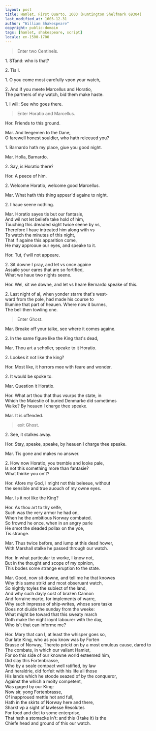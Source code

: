 ```yaml
---
layout: post
title: Hamlet, First Quarto, 1603 (Huntington Shelfmark 69304)
last_modified_at: 1603-12-31
author: "William Shakespeare"
copyright: public-domain
tags: [hamlet, shakespeare, script]
locale: en-1500-1700
---
```

> Enter two Centinels.

1\. STand: who is that?

2\. Tis I.

1\. O you come most carefully vpon your watch,

2\. And if you meete Marcellus and Horatio,<br>
The partners of my watch, bid them make haste.

1\. I will: See who goes there.

> Enter Horatio and Marcellus.

Hor. Friends to this ground.

Mar. And leegemen to the Dane,<br>
O farewell honest souldier, who hath releeued you?

1\. Barnardo hath my place, giue you good night.

Mar. Holla, Barnardo.

2\. Say, is Horatio there?

Hor. A peece of him.

2\. Welcome Horatio, welcome good Marcellus.

Mar. What hath this thing appear'd againe to night.

2\. I haue seene nothing.

Mar. Horatio sayes tis but our fantasie,<br>
And wil not let beliefe take hold of him,<br>
Touching this dreaded sight twice seene by vs,<br>
Therefore I haue intreated him along with vs<br>
To watch the minutes of this night,<br>
That if againe this apparition come,<br>
He may approoue our eyes, and speake to it.<br>

Hor. Tut, t'will not appeare.

2\. Sit downe I pray, and let vs once againe<br>
Assaile your eares that are so fortified,<br>
What we haue two nights seene.

Hor. Wel, sit we downe, and let vs heare Bernardo speake of this.

2\. Last night of al, when yonder starre that's west­-<br>
ward from the pole, had made his course to<br>
Illumine that part of heauen. Where now it burnes,<br>
The bell then towling one.

> Enter Ghost.

Mar. Breake off your talke, see where it comes againe.

2\. In the same figure like the King that's dead,

Mar. Thou art a scholler, speake to it Horatio.

2\. Lookes it not like the king?

Hor. Most like, it horrors mee with feare and wonder.

2\. It would be spoke to.

Mar. Question it Horatio.

Hor. What art thou that thus vsurps the state, in<br>
Which the Maiestie of buried Denmarke did sometimes<br>
Walke? By heauen I charge thee speake.

Mar. It is offended.

> exit Ghost.

2\. See, it stalkes away.

Hor. Stay, speake, speake, by heauen I charge thee speake.

Mar. Tis gone and makes no answer.

2\. How now Horatio, you tremble and looke pale,<br>
Is not this something more than fantasie?<br>
What thinke you on't?

Hor. Afore my God, I might not this beleeue, without<br>
the sensible and true auouch of my owne eyes.

Mar. Is it not like the King?

Hor. As thou art to thy selfe,<br>
Such was the very armor he had on,<br>
When he the ambitious Norway combated.<br>
So frownd he once, when in an angry parle<br>
He smot the sleaded pollax on the yce,<br>
Tis strange.

Mar. Thus twice before, and iump at this dead hower,<br>
With Marshall stalke he passed through our watch.

Hor. In what particular to worke, I know not,<br>
But in the thought and scope of my opinion,<br>
This bodes some strange eruption to the state.

Mar. Good, now sit downe, and tell me he that knowes<br>
Why this same strikt and most obseruant watch,<br>
So nightly toyles the subiect of the land,<br>
And why such dayly cost of brazen Cannon<br>
And forraine marte, for implements of warre,<br>
Why such impresse of ship‐writes, whose sore taske<br>
Does not diuide the sunday from the weeke:<br>
What might be toward that this sweaty march<br>
Doth make the night ioynt labourer with the day,<br>
Who is't that can informe me?

Hor. Mary that can I, at least the whisper goes so,<br>
Our late King, who as you know was by Forten­<br>
Brasse of Norway,
Thereto prickt on by a most emulous cause, dared to<br>
The combate, in which our valiant Hamlet,<br>
For so this side of our knowne world esteemed him,<br>
Did slay this Fortenbrasse,<br>
Who by a seale compact well ratified, by law<br>
And heraldrie, did forfeit with his life all those<br>
His lands which he stoode seazed of by the conqueror,<br>
Against the which a moity competent,<br>
Was gaged by our King:<br>
Now sir, yong Fortenbrasse,<br>
Of inapproued mettle hot and full,<br>
Hath in the skirts of Norway here and there,<br>
Sharkt vp a sight of lawlesse Resolutes<br>
For food and diet to some enterprise,<br>
That hath a stomacke in't: and this (I take it) is the<br>
Chiefe head and ground of this our watch.